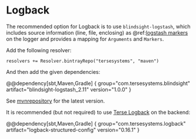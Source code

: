# Logback

The recommended option for Logback is to use `blindsight-logstash`, which includes source information (line, file, enclosing) as @ref:[logstash markers](../usage/structured.md) on the logger and provides a mapping for `Arguments` and `Markers`.

Add the following resolver:
 
```
resolvers += Resolver.bintrayRepo("tersesystems", "maven")
```

And then add the given dependencies:

@@dependency[sbt,Maven,Gradle] {
  group="com.tersesystems.blindsight"
  artifact="blindsight-logstash_2.11"
  version="1.0.0"
}

See [mvnrepository](https://mvnrepository.com/search?q=tersesystems+blindsight) for the latest version.

It is recommended (but not required) to use [Terse Logback](https://tersesystems.github.io/terse-logback/) on the backend:

@@dependency[sbt,Maven,Gradle] {
  group="com.tersesystems.logback"
  artifact="logback-structured-config"
  version="0.16.1"
}
